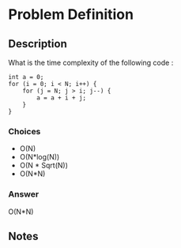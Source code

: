 # Problem Definition

## Description

What is the time complexity of the following code :

```plaintext
int a = 0;
for (i = 0; i < N; i++) {
    for (j = N; j > i; j--) {
        a = a + i + j;
    }
}
```

### Choices

* O(N)
* O(N*log(N))
* O(N * Sqrt(N))
* O(N*N)

### Answer

O(N*N)

## Notes